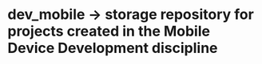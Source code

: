 # dev_mobile -> storage repository for projects created in the Mobile Device Development discipline
